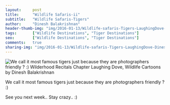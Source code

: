 ```yaml
---
layout:     post
title:      "Wildlife Safaris-ii"
subtitle:   "Wildlife Safaris-Tigers"
author:     "Dinesh Balakrishnan"
header-thumb-img: "img/2016-01-13/Wildlife-safaris-Tigers-LaughingDove-Dinesh-Balakrishnan-thumb.jpg"
tags:       ["Wildlife Destinations", "Tiger Destinations"]
seo: 		["Wildlife Destinations", "Tiger Destinations"]
comments:   true
sharing-img: "img/2016-01-13/Wildlife-safaris-Tigers-LaughingDove-Dinesh-Balakrishnan.jpg"
---
```



<img src="{{ site.baseurl }}/img/2016-01-13/Wildlife-safaris-Tigers-LaughingDove-Dinesh-Balakrishnan.jpg" alt="We call it most famous tigers just because they are photographers friendly ? :) Wilderhood Recitals Chapter Laughing Dove, Wildlife Cartoons by Dinesh Balakrishnan">

<p>
We call it most famous tigers just because they are photographers friendly ? :)
</p>

<p>
See you next week.. Stay crazy.. :)
</p>